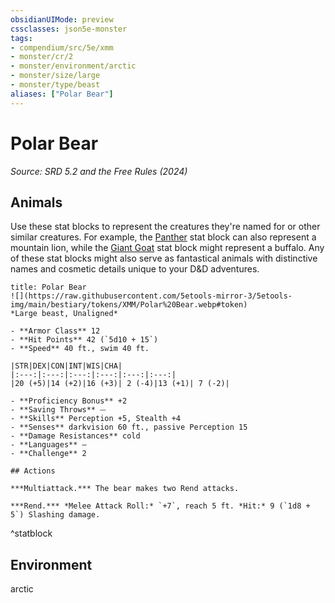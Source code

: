 ```yaml
---
obsidianUIMode: preview
cssclasses: json5e-monster
tags:
- compendium/src/5e/xmm
- monster/cr/2
- monster/environment/arctic
- monster/size/large
- monster/type/beast
aliases: ["Polar Bear"]
---
```

# Polar Bear
*Source: SRD 5.2 and the Free Rules (2024)*  

## Animals

Use these stat blocks to represent the creatures they're named for or other similar creatures. For example, the [Panther](compendium/bestiary/beast/panther-xmm.md) stat block can also represent a mountain lion, while the [Giant Goat](compendium/bestiary/beast/giant-goat-xmm.md) stat block might represent a buffalo. Any of these stat blocks might also serve as fantastical animals with distinctive names and cosmetic details unique to your D&D adventures.

```ad-statblock
title: Polar Bear
![](https://raw.githubusercontent.com/5etools-mirror-3/5etools-img/main/bestiary/tokens/XMM/Polar%20Bear.webp#token)
*Large beast, Unaligned*

- **Armor Class** 12
- **Hit Points** 42 (`5d10 + 15`)
- **Speed** 40 ft., swim 40 ft.

|STR|DEX|CON|INT|WIS|CHA|
|:---:|:---:|:---:|:---:|:---:|:---:|
|20 (+5)|14 (+2)|16 (+3)| 2 (-4)|13 (+1)| 7 (-2)|

- **Proficiency Bonus** +2
- **Saving Throws** ⏤
- **Skills** Perception +5, Stealth +4
- **Senses** darkvision 60 ft., passive Perception 15
- **Damage Resistances** cold
- **Languages** —
- **Challenge** 2

## Actions

***Multiattack.*** The bear makes two Rend attacks.

***Rend.*** *Melee Attack Roll:* `+7`, reach 5 ft. *Hit:* 9 (`1d8 + 5`) Slashing damage.
```
^statblock

## Environment

arctic